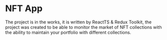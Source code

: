 # NFT App

The project is in the works, it is written by ReactTS & Redux Toolkit, the project was created to be able to monitor the market of NFT collections with the ability to maintain your portfolio with different collections.
